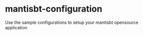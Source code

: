 # mantisbt-configuration

Use the sample configurations to setup your mantisbt opensource application
